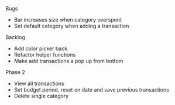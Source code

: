 Bugs
- Bar increases size when category overspent
- Set default category when adding a transaction

Backlog
- Add color picker back
- Refactor helper functions
- Make add transactions a pop up from bottom

Phase 2
  - View all transactions
  - Set budget period, reset on date and save previous transactions
  - Delete single category
